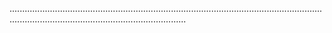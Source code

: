 ..................................................................................................................................................................................................
